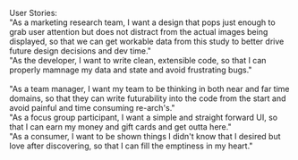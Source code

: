 User Stories:
<br>
"As a marketing research team, I want a design that pops just enough to grab user attention but does not distract from the actual images being displayed, so that we can get workable data from this study to better drive future design decisions and dev time." 
<br>
"As the developer, I want to write clean, extensible code, so that I can properly mamnage my data and state and avoid frustrating bugs."  
<br>
"As a team manager, I want my team to be thinking in both near and far time domains, so that they can write futurability into the code from the start and avoid painful and time consuming re-arch's."
<br>
"As a focus group participant, I want a simple and straight forward UI, so that I can earn my money and gift cards and get outta here."
<br>
"As a consumer, I want to be shown things I didn't know that I desired but love after discovering, so that I can fill the emptiness in my heart."
<br>
